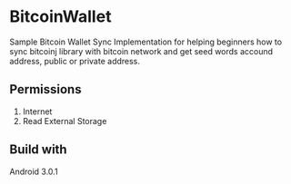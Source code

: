 # BitcoinWallet
Sample Bitcoin Wallet Sync Implementation for helping beginners how to sync bitcoinj library with bitcoin network and get
seed words accound address, public or private address.

## Permissions
1. Internet
2. Read External Storage

## Build with
Android 3.0.1

